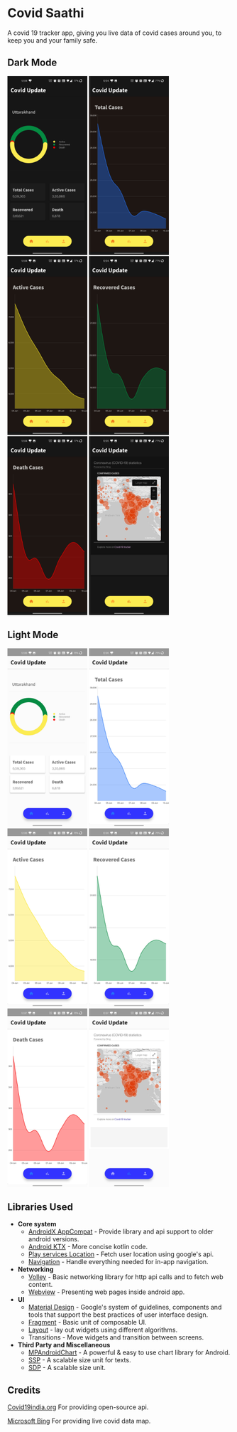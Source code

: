 # Covid Saathi

A covid 19 tracker app, giving you live data of covid cases around you, to keep you and your family safe.

## Dark Mode
<img src= "https://github.com/ritikverma098/Covid_Saathi/blob/main/Images/Screenshot_20210611-000437.jpg" width="180" height="402"> <img src= "https://github.com/ritikverma098/Covid_Saathi/blob/main/Images/Screenshot_20210611-000443.jpg" width="180" height="402"> <img src= "https://github.com/ritikverma098/Covid_Saathi/blob/main/Images/Screenshot_20210611-000449.jpg" width="180" height="402">
<img src= "https://github.com/ritikverma098/Covid_Saathi/blob/main/Images/Screenshot_20210611-000454.jpg" width="180" height="402">
<img src= "https://github.com/ritikverma098/Covid_Saathi/blob/main/Images/Screenshot_20210611-000459.jpg" width="180" height="402">
<img src= "https://github.com/ritikverma098/Covid_Saathi/blob/main/Images/Screenshot_20210611-000511.jpg" width="180" height="402">

## Light Mode
<img src= "https://github.com/ritikverma098/Covid_Saathi/blob/main/Images/Screenshot_20210611-000643.jpg" width="180" height="402"> <img src= "https://github.com/ritikverma098/Covid_Saathi/blob/main/Images/Screenshot_20210611-000648.jpg" width="180" height="402">
<img src= "https://github.com/ritikverma098/Covid_Saathi/blob/main/Images/Screenshot_20210611-000653.jpg" width="180" height="402">
<img src= "https://github.com/ritikverma098/Covid_Saathi/blob/main/Images/Screenshot_20210611-000659.jpg" width="180" height="402">
<img src= "https://github.com/ritikverma098/Covid_Saathi/blob/main/Images/Screenshot_20210611-000703.jpg" width="180" height="402">
<img src= "https://github.com/ritikverma098/Covid_Saathi/blob/main/Images/Screenshot_20210611-000711.jpg" width="180" height="402">
## Libraries Used
- **Core system**
  - [AndroidX AppCompat](https://developer.android.com/topic/libraries/support-library/packages#v7-appcompat) - Provide library and api support to older android versions.
  - [Android KTX](https://developer.android.com/kotlin/ktx) - More concise kotlin code.
  - [Play services Location](https://developers.google.com/android) - Fetch user location using google's api.
  - [Navigation](https://developer.android.com/guide/navigation) - Handle everything needed for in-app navigation.
 - **Networking**
   - [Volley](https://github.com/google/volley) - Basic networking library for http api calls and to fetch web content.
   - [Webview](https://developer.android.com/reference/android/webkit/WebView) - Presenting web pages inside android app.
 - **UI**
   - [Material Design](https://material.io/develop/android) - Google's system of guidelines, components and tools that support the best practices of user interface design.
   - [Fragment](https://developer.android.com/guide/fragments) - Basic unit of composable UI.
   - [Layout](https://developer.android.com/guide/topics/ui/declaring-layout) - lay out widgets using different algorithms.
   - Transitions - Move widgets and transition between screens.
 - **Third Party and Miscellaneous**
   - [MPAndroidChart](https://github.com/PhilJay/MPAndroidChart) - A powerful & easy to  use chart library for Android.
   - [SSP](https://github.com/intuit/ssp) - A scalable size unit for texts.
   - [SDP](https://github.com/intuit/sdp) - A scalable size unit.
## Credits
[Covid19india.org](https://github.com/covid19india/api) For providing open-source api.

[Microsoft Bing](https://github.com/microsoft/Bing-COVID-19-Data) For providing live covid data map.
